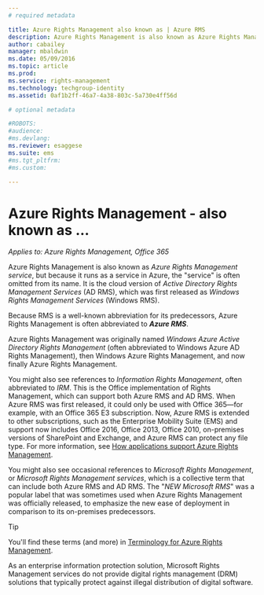 ```yaml
---
# required metadata

title: Azure Rights Management also known as | Azure RMS
description: Azure Rights Management is also known as Azure Rights Management service, but because it runs as a service in Azure, the "service" is often omitted from its name. It is the cloud version of Active Directory Rights Management Services (AD RMS), which was first released as Windows Rights Management Services (Windows RMS).
author: cabailey
manager: mbaldwin
ms.date: 05/09/2016
ms.topic: article
ms.prod:
ms.service: rights-management
ms.technology: techgroup-identity
ms.assetid: 0af1b2ff-46a7-4a38-803c-5a730e4ff56d

# optional metadata

#ROBOTS:
#audience:
#ms.devlang:
ms.reviewer: esaggese
ms.suite: ems
#ms.tgt_pltfrm:
#ms.custom:

---
```



# Azure Rights Management - also known as ...

*Applies to: Azure Rights Management, Office 365*


Azure Rights Management is also known as *Azure Rights Management service*, but because it runs as a service in Azure, the "service" is often omitted from its name. It is the cloud version of *Active Directory Rights Management Services* (AD RMS), which was first released as *Windows Rights Management Services* (Windows RMS).

Because RMS is a well-known abbreviation for its predecessors, Azure Rights Management is often abbreviated to ***Azure RMS***.

Azure Rights Management was originally named *Windows Azure Active Directory Rights Management* (often abbreviated to Windows Azure AD Rights Management), then Windows Azure Rights Management, and now finally Azure Rights Management.

You might also see references to *Information Rights Management*, often abbreviated to *IRM*. This is the Office implementation of Rights Management, which can support both Azure RMS and AD RMS.  When Azure RMS was first released, it could only be used with Office 365—for example, with an Office 365 E3 subscription. Now, Azure RMS  is extended to other subscriptions, such as the Enterprise Mobility Suite (EMS) and support now includes Office 2016, Office 2013, Office 2010, on-premises versions of SharePoint and Exchange, and Azure RMS can protect any file type. For more information, see [How applications support Azure Rights Management](applications-support.md).

You might also see occasional references to *Microsoft Rights Management*, or *Microsoft Rights Management services*, which is a collective term that can include both Azure RMS and AD RMS.  The "*NEW Microsoft RMS*" was a popular label that was sometimes used  when Azure Rights Management was officially released, to emphasize the new ease of deployment in comparison to its on-premises predecessors.

> [!TIP]
> You'll find these terms (and more) in [Terminology for Azure Rights Management](../get-started/terminology.md).

As an enterprise information protection solution, Microsoft Rights Management services do not provide digital rights management (DRM) solutions that typically protect against illegal distribution of digital software. 

